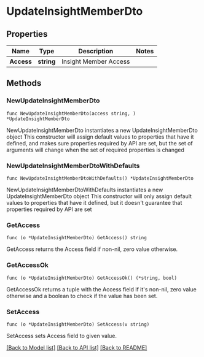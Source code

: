 # UpdateInsightMemberDto

## Properties

Name | Type | Description | Notes
------------ | ------------- | ------------- | -------------
**Access** | **string** | Insight Member Access | 

## Methods

### NewUpdateInsightMemberDto

`func NewUpdateInsightMemberDto(access string, ) *UpdateInsightMemberDto`

NewUpdateInsightMemberDto instantiates a new UpdateInsightMemberDto object
This constructor will assign default values to properties that have it defined,
and makes sure properties required by API are set, but the set of arguments
will change when the set of required properties is changed

### NewUpdateInsightMemberDtoWithDefaults

`func NewUpdateInsightMemberDtoWithDefaults() *UpdateInsightMemberDto`

NewUpdateInsightMemberDtoWithDefaults instantiates a new UpdateInsightMemberDto object
This constructor will only assign default values to properties that have it defined,
but it doesn't guarantee that properties required by API are set

### GetAccess

`func (o *UpdateInsightMemberDto) GetAccess() string`

GetAccess returns the Access field if non-nil, zero value otherwise.

### GetAccessOk

`func (o *UpdateInsightMemberDto) GetAccessOk() (*string, bool)`

GetAccessOk returns a tuple with the Access field if it's non-nil, zero value otherwise
and a boolean to check if the value has been set.

### SetAccess

`func (o *UpdateInsightMemberDto) SetAccess(v string)`

SetAccess sets Access field to given value.



[[Back to Model list]](../README.md#documentation-for-models) [[Back to API list]](../README.md#documentation-for-api-endpoints) [[Back to README]](../README.md)


